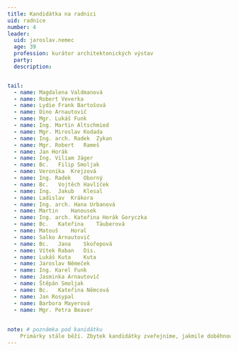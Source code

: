 ```yaml
---
title: Kandidátka na radnici
uid: radnice
number: 4 
leader:
  uid: jaroslav.nemec
  age: 39
  profession: kurátor architektonických výstav
  party:
  description: 


tail: 
  - name: Magdalena Valdmanová 
  - name: Robert Veverka
  - name: Lydie Frank Bartošová 
  - name: Dino Arnautovič
  - name: Mgr. Lukáš Funk 
  - name: Ing. Martin Altschmied
  - name: Mgr. Miroslav Kodada
  - name: Ing. arch. Radek	Zykan
  - name: Mgr. Robert 	Rameš
  - name: Jan Horák
  - name: Ing. Viliam Jäger
  - name: Bc.	Filip Smoljak
  - name: Veronika 	Krejzová
  - name: Ing. Radek	Oborný
  - name: Bc.	Vojtěch Havlíček
  - name: Ing.	Jakub 	Klesal
  - name: Ladislav	Krákora
  - name: Ing. arch. Hana Urbanová
  - name: Martin 	Hanousek
  - name: Ing. arch. Kateřina Horák Goryczka
  - name: Bc.	Kateřina 	Täuberová
  - name: Matouš 	Horal
  - name: Salko Arnautovič
  - name: Bc.	Jana 	Skořepová
  - name: Vítek Raban	Dis.
  - name: Lukáš Kuta	Kuta
  - name: Jaroslav Němeček
  - name: Ing. Karel Funk
  - name: Jasminka Arnautovič
  - name: Štěpán Smoljak
  - name: Bc.	Kateřina Němcová
  - name: Jan Rosypal
  - name: Barbora Mayerová
  - name: Mgr. Petra Beaver
  
  
note: # poznámka pod kanidátku
    Primárky stále běží. Zbytek kandidátky zveřejníme, jakmile doběhnou.
---
```

